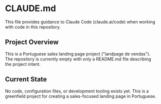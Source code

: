# CLAUDE.md

This file provides guidance to Claude Code (claude.ai/code) when working with code in this repository.

## Project Overview

This is a Portuguese sales landing page project ("landpage de vendas"). The repository is currently empty with only a README.md file describing the project intent.

## Current State

No code, configuration files, or development tooling exists yet. This is a greenfield project for creating a sales-focused landing page in Portuguese.